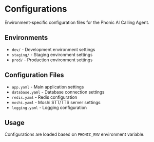 # Configurations

Environment-specific configuration files for the Phonic AI Calling Agent.

## Environments
- `dev/` - Development environment settings
- `staging/` - Staging environment settings  
- `prod/` - Production environment settings

## Configuration Files
- `app.yaml` - Main application settings
- `database.yaml` - Database connection settings
- `redis.yaml` - Redis configuration
- `moshi.yaml` - Moshi STT/TTS server settings
- `logging.yaml` - Logging configuration

## Usage
Configurations are loaded based on `PHONIC_ENV` environment variable.
